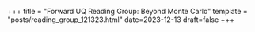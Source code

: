 +++
title = "Forward UQ Reading Group: Beyond Monte Carlo"
template = "posts/reading_group_121323.html"
date=2023-12-13
draft=false
+++